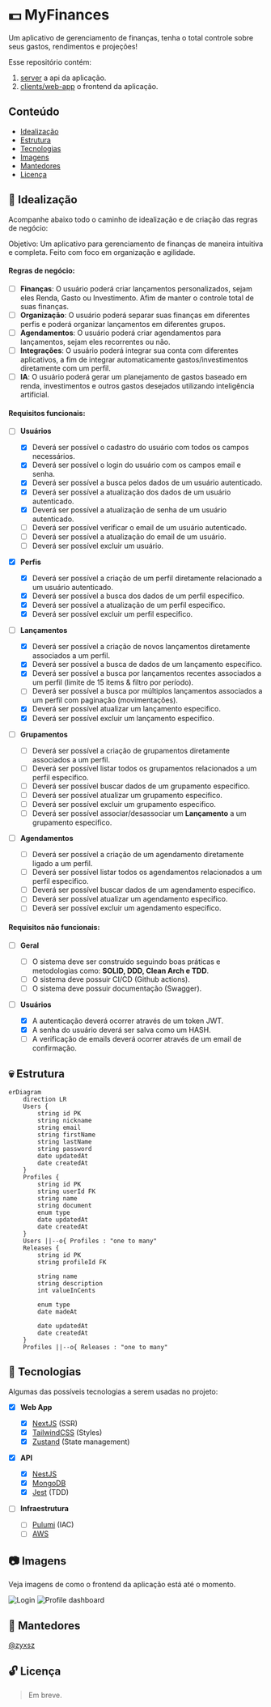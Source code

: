 # 💵 MyFinances

Um aplicativo de gerenciamento de finanças, tenha o total controle sobre seus gastos, rendimentos e projeções!

Esse repositório contém:

1. [server](server) a api da aplicação.
2. [clients/web-app](clients/web-app) o frontend da aplicação.

## Conteúdo

- [Idealização](#-idealização)
- [Estrutura](#-estrutura)
- [Tecnologias](#-tecnologias)
- [Imagens](#-imagens)
- [Mantedores](#-mantedores)
- [Licença](#-licença)

## 📃 Idealização

Acompanhe abaixo todo o caminho de idealização e de criação das regras de negócio:

Objetivo: Um aplicativo para gerenciamento de finanças de maneira intuitiva e completa. Feito com foco em organização e agilidade.

#### Regras de negócio:

- [ ] **Finanças**: O usuário poderá criar lançamentos personalizados, sejam eles Renda, Gasto ou Investimento. Afim de manter o controle total de suas finanças.
- [ ] **Organização**: O usuário poderá separar suas finanças em diferentes perfis e poderá organizar lançamentos em diferentes grupos.
- [ ] **Agendamentos**: O usuário poderá criar agendamentos para lançamentos, sejam eles recorrentes ou não.
- [ ] **Integrações**: O usuário poderá integrar sua conta com diferentes aplicativos, a fim de integrar automaticamente gastos/investimentos diretamente com um perfil.
- [ ] **IA**: O usuário poderá gerar um planejamento de gastos baseado em renda, investimentos e outros gastos desejados utilizando inteligência artificial.

#### Requisitos funcionais:

- [ ] **Usuários**

  - [x] Deverá ser possível o cadastro do usuário com todos os campos necessários.
  - [x] Deverá ser possível o login do usuário com os campos email e senha.
  - [x] Deverá ser possível a busca pelos dados de um usuário autenticado.
  - [x] Deverá ser possível a atualização dos dados de um usuário autenticado.
  - [x] Deverá ser possível a atualização de senha de um usuário autenticado.
  - [ ] Deverá ser possível verificar o email de um usuário autenticado.
  - [ ] Deverá ser possível a atualização do email de um usuário.
  - [ ] Deverá ser possível excluir um usuário.

- [x] **Perfis**

  - [x] Deverá ser possível a criação de um perfil diretamente relacionado a um usuário autenticado.
  - [x] Deverá ser possível a busca dos dados de um perfil especifico.
  - [x] Deverá ser possível a atualização de um perfil especifico.
  - [x] Deverá ser possível excluir um perfil especifico.

- [ ] **Lançamentos**

  - [x] Deverá ser possível a criação de novos lançamentos diretamente associados a um perfil.
  - [x] Deverá ser possível a busca de dados de um lançamento especifico.
  - [x] Deverá ser possível a busca por lançamentos recentes associados a um perfil (limite de 15 items & filtro por período).
  - [ ] Deverá ser possível a busca por múltiplos lançamentos associados a um perfil com paginação (movimentações).
  - [x] Deverá ser possível atualizar um lançamento especifico.
  - [x] Deverá ser possível excluir um lançamento especifico.

- [ ] **Grupamentos**

  - [ ] Deverá ser possível a criação de grupamentos diretamente associados a um perfil.
  - [ ] Deverá ser possível listar todos os grupamentos relacionados a um perfil especifico.
  - [ ] Deverá ser possível buscar dados de um grupamento especifico.
  - [ ] Deverá ser possível atualizar um grupamento especifico.
  - [ ] Deverá ser possível excluir um grupamento especifico.
  - [ ] Deverá ser possível associar/desassociar um **Lançamento** a um grupamento especifico.

- [ ] **Agendamentos**
  - [ ] Deverá ser possível a criação de um agendamento diretamente ligado a um perfil.
  - [ ] Deverá ser possível listar todos os agendamentos relacionados a um perfil especifico.
  - [ ] Deverá ser possível buscar dados de um agendamento especifico.
  - [ ] Deverá ser possível atualizar um agendamento especifico.
  - [ ] Deverá ser possível excluir um agendamento especifico.

#### Requisitos não funcionais:

- [ ] **Geral**

  - [ ] O sistema deve ser construído seguindo boas práticas e metodologias como: **SOLID, DDD, Clean Arch e TDD**.
  - [ ] O sistema deve possuir CI/CD (Github actions).
  - [ ] O sistema deve possuir documentação (Swagger).

- [ ] **Usuários**
  - [x] A autenticação deverá ocorrer através de um token JWT.
  - [x] A senha do usuário deverá ser salva como um HASH.
  - [ ] A verificação de emails deverá ocorrer através de um email de confirmação.

## 💀 Estrutura

```mermaid
erDiagram
    direction LR
    Users {
        string id PK
        string nickname
        string email
        string firstName
        string lastName
        string password
        date updatedAt
        date createdAt
    }
    Profiles {
        string id PK
        string userId FK
        string name
        string document
        enum type
        date updatedAt
        date createdAt
    }
    Users ||--o{ Profiles : "one to many"
    Releases {
        string id PK
        string profileId FK

        string name
        string description
        int valueInCents

        enum type
        date madeAt

        date updatedAt
        date createdAt
    }
    Profiles ||--o{ Releases : "one to many"
```

## 🎯 Tecnologias

Algumas das possíveis tecnologias a serem usadas no projeto:

- [x] **Web App**

  - [x] [NextJS](https://nextjs.org) (SSR)
  - [x] [TailwindCSS](https://tailwindcss.com) (Styles)
  - [x] [Zustand](https://zustand.docs.pmnd.rs) (State management)

- [x] **API**

  - [x] [NestJS](https://nestjs.com)
  - [x] [MongoDB](https://www.mongodb.com)
  - [x] [Jest](https://jestjs.io/) (TDD)

- [ ] **Infraestrutura**
  - [ ] [Pulumi](http://pulumi.com) (IAC)
  - [ ] [AWS]()

## 📷 Imagens

Veja imagens de como o frontend da aplicação está até o momento.

![Login](https://i.imgur.com/XGy0z85.png)
![Profile dashboard](https://i.imgur.com/y1j7RLi.png)

## 👻 Mantedores

[@zyxsz](https://github.com/zyxsz)

## 🔓 Licença

> Em breve.
